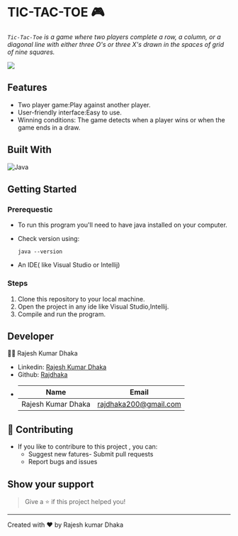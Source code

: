 # **TIC-TAC-TOE 🎮** 
_`Tic-Tac-Toe` is a game where two players complete a row, a column, or a diagonal line with either three O's or three X's drawn in the spaces of grid of nine squares._

![](https://tinyurl.com/yckb5hh2)

## **Features**

* Two player game:Play against another player.
* User-friendly interface:Easy to use.
* Winning conditions: The game detects when a player wins or when the game ends in a draw.


## **Built With**
![Java](https://img.shields.io/badge/java-%23ED8B00.svg?style=for-the-badge&logo=java&logoColor=white)

## **Getting Started**
 
 ### Prerequestic 
* To  run this program you'll need to have java installed on your computer.

* Check version using:
   ```
  java --version
   ```

* An IDE( like Visual Studio or Intellij)


### Steps 
1. Clone this repository to your local machine.
1. Open the project in any ide like Visual Studio,Intellij.
1. Compile and run the program.


## **Developer**

👨‍💻 Rajesh Kumar Dhaka
* Linkedin: [Rajesh Kumar Dhaka](https://www.linkedin.com/in/rajesh-kumar-dhaka-b671a51aa)
* Github: [Rajdhaka](https://github.com/Rajdhaka)
* | Name|Email|
  |-----|-----|
  |Rajesh Kumar Dhaka|rajdhaka200@gmail.com|

## **🤝 Contributing**

* If you like to contribure to this project , you can:
  * Suggest new fatures- Submit pull requests
  * Report bugs and issues

## **Show your support**
> Give a ⭐ if this project helped you!
---
Created with ❤️ by Rajesh kumar Dhaka




